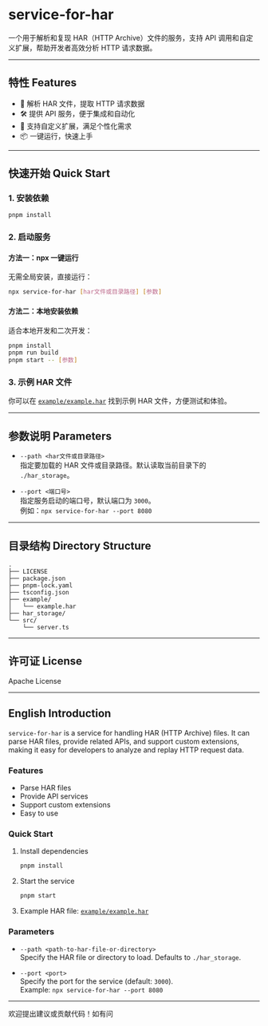 # service-for-har

一个用于解析和复现 HAR（HTTP Archive）文件的服务，支持 API 调用和自定义扩展，帮助开发者高效分析 HTTP 请求数据。

---

## 特性 Features

- 🚀 解析 HAR 文件，提取 HTTP 请求数据
- 🛠️ 提供 API 服务，便于集成和自动化
- 🔌 支持自定义扩展，满足个性化需求
- 📦 一键运行，快速上手

---

## 快速开始 Quick Start

### 1. 安装依赖

```bash
pnpm install
```

### 2. 启动服务

#### 方法一：npx 一键运行

无需全局安装，直接运行：

```bash
npx service-for-har [har文件或目录路径] [参数]
```

#### 方法二：本地安装依赖

适合本地开发和二次开发：

```bash
pnpm install
pnpm run build
pnpm start -- [参数]
```

### 3. 示例 HAR 文件

你可以在 [`example/example.har`](example/example.har) 找到示例 HAR 文件，方便测试和体验。

---

## 参数说明 Parameters

- `--path <har文件或目录路径>`  
  指定要加载的 HAR 文件或目录路径。默认读取当前目录下的 `./har_storage`。

- `--port <端口号>`  
  指定服务启动的端口号，默认端口为 `3000`。  
  例如：`npx service-for-har --port 8080`

---

## 目录结构 Directory Structure

```
.
├── LICENSE
├── package.json
├── pnpm-lock.yaml
├── tsconfig.json
├── example/
│   └── example.har
├── har_storage/
└── src/
    └── server.ts
```

---

## 许可证 License

Apache License

---

## English Introduction

`service-for-har` is a service for handling HAR (HTTP Archive) files. It can parse HAR files, provide related APIs, and support custom extensions, making it easy for developers to analyze and replay HTTP request data.

### Features

- Parse HAR files
- Provide API services
- Support custom extensions
- Easy to use

### Quick Start

1. Install dependencies

    ```bash
    pnpm install
    ```

2. Start the service

    ```bash
    pnpm start
    ```

3. Example HAR file: [`example/example.har`](example/example.har)

### Parameters

- `--path <path-to-har-file-or-directory>`  
  Specify the HAR file or directory to load. Defaults to `./har_storage`.

- `--port <port>`  
  Specify the port for the service (default: `3000`).  
  Example: `npx service-for-har --port 8080`

---

欢迎提出建议或贡献代码！如有问